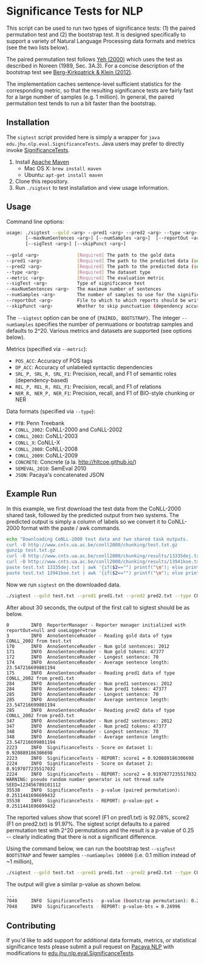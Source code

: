 # Significance Tests for NLP

This script can be used to run two types of significance tests: (1)
the paired permutation test and (2) the bootstrap test. It is designed
specifically to support a variety of Natural Language Processing data
formats and metrics (see the two lists below). 

The paired permutation test follows
[Yeh (2000)](https://arxiv.org/abs/cs/0008005) which uses the test as
described in Noreen (1989, Sec. 3A.3). For a concise description of
the bootstrap test see
[Berg-Kirkpatrick & Klein (2012)](http://www.aclweb.org/anthology/D/D12/D12-1091.pdf).

The implementation caches sentence-level sufficient statistics for the
corresponding metric, so that the resulting significance tests are
fairly fast for a large number of samples (e.g. 1 million).  In
general, the paired permutation test tends to run a bit faster than
the bootstrap.

## Installation

The `sigtest` script provided here is simply a wrapper for `java
edu.jhu.nlp.eval.SignificanceTests`. Java users may prefer to directly
invoke
[SignificanceTests](https://github.com/mgormley/pacaya-nlp/blob/master/src/main/java/edu/jhu/nlp/eval/SignificanceTests.java).


1. Install [Apache Maven](https://maven.apache.org/install.html)
   - Mac OS X: `brew install maven`
   - Ubuntu: `apt-get install maven`
2. Clone this repository.
3. Run `./sigtest` to test installation and view usage information.

## Usage

Command line options:
```bash
usage: ./sigtest --gold <arg> --pred1 <arg> --pred2 <arg> --type <arg> --metric <arg> 
       [--maxNumSentences <arg>] [--numSamples <arg>]  [--reportOut <arg>] 
       [--sigTest <arg>] [--skipPunct <arg>]
       
--gold <arg>              [Required] The path to the gold data
--pred1 <arg>             [Required] The path to the predicted data (set 1)
--pred2 <arg>             [Required] The path to the predicted data (set 2)
--type <arg>              [Required] The dataset type
--metric <arg>            [Required] The evaluation metric
--sigTest <arg>           Type of significance test
--maxNumSentences <arg>   The maximum number of sentences
--numSamples <arg>        The number of samples to use for the significance test
--reportOut <arg>         File to which to which reports should be written.
--skipPunct <arg>         Whether to skip punctuation (dependency accuracy only)
```

The `--sigtest` option can be one of `{PAIRED, BOOTSTRAP}`. The
integer `--numSamples` specifies the number of permuations or
bootstrap samples and defaults to 2^20. Various metrics and datasets
are supported (see options below).


Metrics (specified via `--metric`):

- `POS_ACC`: Accuracy of POS tags
- `DP_ACC`: Accuracy of unlabeled syntactic dependencies
- `SRL_P, SRL_R, SRL_F1`: Precision, recall, and F1 of semantic roles (dependency-based)
- `REL_P, REL_R, REL_F1`: Precision, recall, and F1 of relations 
- `NER_R, NER_P, NER_F1`: Precision, recall, and F1 of BIO-style chunking or NER


Data formats (specified via `--type`):

- `PTB`: Penn Treebank
- `CONLL_2002`: CoNLL-2000 and CoNLL-2002
- `CONLL_2003`: CoNLL-2003
- `CONLL_X`: CoNLL-X
- `CONLL_2008`: CoNLL-2008
- `CONLL_2009`: CoNLL-2009
- `CONCRETE`: Concrete (a la. http://hltcoe.github.io/)
- `SEMEVAL_2010`: SemEval 2010
- `JSON`: Pacaya's concatenated JSON

## Example Run

In this example, we first download the test data from the CoNLL-2000
shared task, followed by the predicted output from two systems. The
predicted output is simply a column of labels so we convert it to
CoNLL-2000 format with the paste / awk commands.

```bash
echo "Downloading CoNLL-2000 test data and two shared task outputs.
curl -O http://www.cnts.ua.ac.be/conll2000/chunking/test.txt.gz
gunzip test.txt.gz
curl -O http://www.cnts.ua.ac.be/conll2000/chunking/results/13335dej.txt
curl -O http://www.cnts.ua.ac.be/conll2000/chunking/results/13941koe.txt
paste test.txt 13335dej.txt | awk '{if($2=="") printf("\n"); else printf("%s\t%s\t%s\n", $1, $2, $4); }' > pred1.txt
paste test.txt 13941koe.txt | awk '{if($2=="") printf("\n"); else printf("%s\t%s\t%s\n", $1, $2, $4); }' > pred2.txt
```

Now we run `sigtest` on the downloaded data.

``` bash
./sigtest --gold test.txt --pred1 pred1.txt --pred2 pred2.txt --type CONLL_2002 --metric NER_F1
```

After about 30 seconds, the output of the first call to sigtest should be as below. 
```
0        INFO  ReporterManager - Reporter manager initialized with reportOut=null and useLogger=true
3        INFO  AnnoSentenceReader - Reading gold data of type CONLL_2002 from test.txt
170      INFO  AnnoSentenceReader - Num gold sentences: 2012
171      INFO  AnnoSentenceReader - Num gold tokens: 47377
172      INFO  AnnoSentenceReader - Longest sentence: 70
174      INFO  AnnoSentenceReader - Average sentence length: 23.547216699801194
175      INFO  AnnoSentenceReader - Reading pred1 data of type CONLL_2002 from pred1.txt
284      INFO  AnnoSentenceReader - Num pred1 sentences: 2012
284      INFO  AnnoSentenceReader - Num pred1 tokens: 47377
285      INFO  AnnoSentenceReader - Longest sentence: 70
285      INFO  AnnoSentenceReader - Average sentence length: 23.547216699801194
285      INFO  AnnoSentenceReader - Reading pred2 data of type CONLL_2002 from pred3.txt
347      INFO  AnnoSentenceReader - Num pred2 sentences: 2012
347      INFO  AnnoSentenceReader - Num pred2 tokens: 47377
348      INFO  AnnoSentenceReader - Longest sentence: 70
348      INFO  AnnoSentenceReader - Average sentence length: 23.547216699801194
2223     INFO  SignificanceTests - Score on dataset 1: 0.920889186306698
2223     INFO  SignificanceTests - REPORT: score1 = 0.920889186306698
2224     INFO  SignificanceTests - Score on dataset 2: 0.9197077235517032
2224     INFO  SignificanceTests - REPORT: score2 = 0.9197077235517032
WARNING: pseudo random number generator is not thread safe
SEED=123456789101112
35538    INFO  SignificanceTests - p-value (paired permutation): 0.2511441696699432
35538    INFO  SignificanceTests - REPORT: p-value-ppt = 0.2511441696699432
```

The reported values show that score1 (F1 on pred1.txt) is 92.08%,
score2 (F1 on pred2.txt) is 91.97%. The sigtest script defaults to a
paired permutation test with 2^20 permutations and the result is a
p-value of 0.25 -- clearly indicating that there is not a significant
difference.


Using the command below, we can run the bootstrap test `--sigTest
BOOTSTRAP` and fewer samples `--numSamples 100000` (i.e. 0.1 million
instead of ~1 million),

``` bash
./sigtest --gold test.txt --pred1 pred1.txt --pred2 pred2.txt --type CONLL_2002 --metric NER_F1 --sigTest BOOTSTRAP --numSamples 100000
```

The output will give a similar p-value as shown below.

``` bash
...
7048     INFO  SignificanceTests - p-value (bootstrap permutation): 0.24996
7048     INFO  SignificanceTests - REPORT: p-value-bts = 0.24996
```


## Contributing

If you'd like to add support for additional data formats, metrics, or
statistical significance tests please submit a pull request on
[Pacaya NLP](https://github.com/mgormley/pacaya-nlp) with
modifications to
[edu.jhu.nlp.eval.SignificanceTests](https://github.com/mgormley/pacaya-nlp/blob/master/src/main/java/edu/jhu/nlp/eval/SignificanceTests.java).


